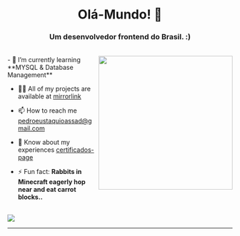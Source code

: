 <h1 align="center">Olá-Mundo! 👋</h1>
<h3 align="center">Um desenvolvedor frontend do Brasil. :)</h3>
<br>
<img  align="right" src="https://media0.giphy.com/media/v1.Y2lkPTc5MGI3NjExd3ZsZWlnZXVudms3cjI5amszaGl6ZGNiOHlmMHl5c3NlMXlsaW1sOSZlcD12MV9pbnRlcm5hbF9naWZfYnlfaWQmY3Q9Zw/wKWxuUOcp9fdvckBty/giphy.webp" style="width:300px">
- 🌱 I’m currently learning **MYSQL & Database Management**

- 👨‍💻 All of my projects are available at [mirrorlink](mirrorlink)

- 📫 How to reach me pedroeustaquioassad@gmail.com

- 📄 Know about my experiences [certificados-page](certificados-page)

- ⚡ Fun fact: **Rabbits in Minecraft eagerly hop near and eat carrot blocks..**
<br>
<img align="center" src="https://skillicons.dev/icons?i=js,html,css,php,androidstudio,java,git" />
<hr>



